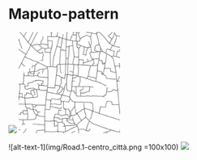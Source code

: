 # Maputo-pattern

<img src="img/Road.1-centro_città.png" width=200>
<img src="img/Road.2-quartieri_informali.png" width=200>


![alt-text-1](img/Road.1-centro_città.png =100x100) 
![](img/Road.1-centro_città.png)
